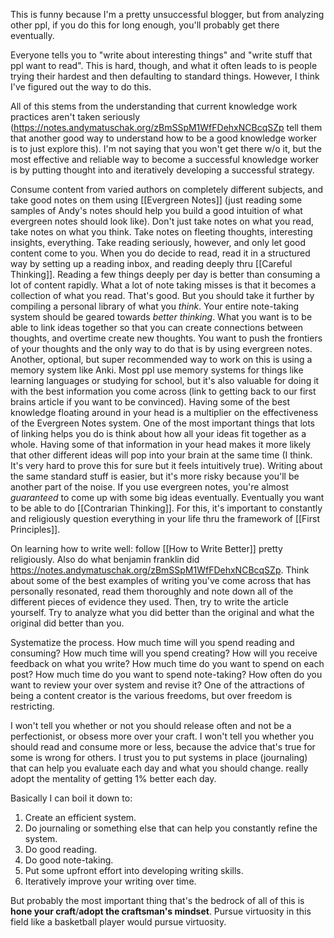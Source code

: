 This is funny because I'm a pretty unsuccessful blogger, but from analyzing other ppl, if you do this for long enough, you'll probably get there eventually. 

Everyone tells you to "write about interesting things" and "write stuff that ppl want to read". This is hard, though, and what it often leads to is people trying their hardest and then defaulting to standard things. However, I think I've figured out the way to do this. 

All of this stems from the understanding that current knowledge work practices aren't taken seriously (https://notes.andymatuschak.org/zBmSSpM1WfFDehxNCBcqSZp tell them that another good way to understand how to be a good knowledge worker is to just explore this). I'm not saying that you won't get there w/o it, but the most effective and reliable way to become a successful knowledge worker is by putting thought into and iteratively developing a successful strategy. 

Consume content from varied authors on completely different subjects, and take good notes on them using [[Evergreen Notes]] (just reading some samples of Andy's notes should help you build a good intuition of what evergreen notes should look like). Don't just take notes on what you read, take notes on what you think. Take notes on fleeting thoughts, interesting insights, everything. Take reading seriously, however, and only let good content come to you. When you do decide to read, read it in a structured way by setting up a reading inbox, and reading deeply thru [[Careful Thinking]]. Reading a few things deeply per day is better than consuming a lot of content rapidly.  What a lot of note taking misses is that it becomes a collection of what you read. That's good. But you should take it further by compiling a personal library of what you *think*. Your entire note-taking system should be geared towards *better thinking*. What you want is to be able to link ideas together so that you can create connections between thoughts, and overtime create new thoughts. You want to push the frontiers of your thoughts and the only way to do that is by using evergreen notes. Another, optional, but super recommended way to work on this is using a memory system like Anki. Most ppl use memory systems for things like learning languages or studying for school, but it's also valuable for doing it with the best information you come across (link to getting back to our first brains article if you want to be convinced). Having some of the best knowledge floating around in your head is a multiplier on the effectiveness of the Evergreen Notes system. One of the most important things that lots of linking helps you do is think about how all your ideas fit together as a whole. Having some of that information in your head makes it more likely that other different ideas will pop into your brain at the same time (I think. It's very hard to prove this for sure but it feels intuitively true). Writing about the same standard stuff is easier, but it's more risky because you'll be another part of the noise. If you use evergreen notes, you're almost *guaranteed* to come up with some big ideas eventually. Eventually you want to be able to do [[Contrarian Thinking]]. For this, it's important to constantly and religiously question everything in your life thru the framework of [[First Principles]]. 

On learning how to write well: follow [[How to Write Better]] pretty religiously. Also do what benjamin franklin did https://notes.andymatuschak.org/zBmSSpM1WfFDehxNCBcqSZp. Think about some of the best examples of writing you've come across that has personally resonated, read them thoroughly and note down all of the different pieces of evidence they used. Then, try to write the article yourself. Try to analyze what you did better than the original and what the original did better than you.

Systematize the process. How much time will you spend reading and consuming? How much time will you spend creating? How will you receive feedback on what you write? How much time do you want to spend on each post? How much time do you want to spend note-taking? How often do you want to review your over system and revise it? One of the attractions of being a content creator is the various freedoms, but over freedom is restricting. 

I won't tell you whether or not you should release often and not be a perfectionist, or obsess more over your craft. I won't tell you whether you should read and consume more or less, because the advice that's true for some is wrong for others. I trust you to put systems in place (journaling) that can help you evaluate each day and what you should change. really adopt the mentality of getting 1% better each day.  

Basically I can boil it down to:
1. Create an efficient system.
2. Do journaling or something else that can help you constantly refine the system.
3. Do good reading.
4. Do good note-taking.
5. Put some upfront effort into developing writing skills.
6. Iteratively improve your writing over time.

But probably the most important thing that's the bedrock of all of this is **hone your craft**/**adopt the craftsman's mindset**. Pursue virtuosity in this field like a basketball player would pursue virtuosity. 